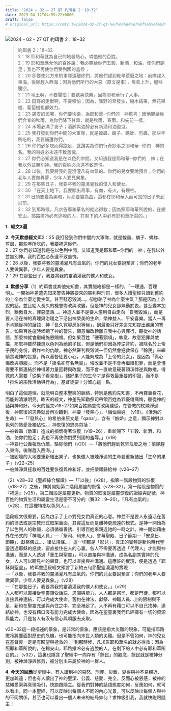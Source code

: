 ```yaml
---
title: "2024 – 02 – 27 QT 約珥書 2：18~32"
date: 2025-04-12T04:59:22+0800
draft: false
# original_url: https://cmtc.tw/2024-02-27-qt-%e7%b4%84%e7%8f%a5%e6%9b%b8-2%ef%bc%9a1832
---
```


![2024 – 02 – 27 QT 約珥書 2：18\~32](/images/qt.jpg  "2024 – 02 – 27 QT 約珥書 2：18\~32")

> 約珥書 2：18\~32  
> 2：18 耶和華就為自己的地發熱心，憐恤他的百姓。  
> 2：19 耶和華應允他的百姓說：我必賜給你們五穀、新酒，和油，使你們飽足；我也不再使你們受列國的羞辱；  
> 2：20 卻要使北方來的軍隊遠離你們，將他們趕到乾旱荒廢之地：前隊趕入東海，後隊趕入西海；因為他們所行的大惡（原文是事），臭氣上升，腥味騰空。  
> 2：21 地土啊，不要懼怕；要歡喜快樂，因為耶和華行了大事。  
> 2：22 田野的走獸啊，不要懼怕；因為，曠野的草發生，樹木結果，無花果樹、葡萄樹也都效力。  
> 2：23 錫安的民哪，你們要快樂，為耶和華─你們的　神歡喜；因他賜給你們合宜的秋雨，為你們降下甘霖，就是秋雨、春雨，和先前一樣。  
> 2：24 禾場必滿了麥子；酒醡與油醡必有新酒和油盈溢。  
> 2：25 我打發到你們中間的大軍隊，就是蝗蟲、蝻子、螞蚱、剪蟲，那些年所吃的，我要補還你們。  
> 2：26 你們必多吃而得飽足，就讚美為你們行奇妙事之耶和華─你們　神的名。我的百姓必永遠不致羞愧。  
> 2：27 你們必知道我是在以色列中間，又知道我是耶和華─你們的　神；在我以外並無別神。我的百姓必永遠不致羞愧。  
> 2：28 以後，我要將我的靈澆灌凡有血氣的。你們的兒女要說預言；你們的老年人要做異夢，少年人要見異象。  
> 2：29 在那些日子，我要將我的靈澆灌我的僕人和使女。  
> 2：30 「在天上地下，我要顯出奇事，有血，有火，有煙柱。  
> 2：31 日頭要變為黑暗，月亮要變為血，這都在耶和華大而可畏的日子未到以前。  
> 2：32 到那時候，凡求告耶和華名的就必得救；因為照耶和華所說的，在錫安山，耶路撒冷必有逃脫的人，在剩下的人中必有耶和華所召的。」

**1.  經文3遍**

**2. 今天默想經文**珥2：25 我打發到你們中間的大軍隊，就是蝗蟲、蝻子、螞蚱、剪蟲，那些年所吃的，我要補還你們。  
2：27 你們必知道我是在以色列中間，又知道我是耶和華─你們的　神；在我以外並無別神。我的百姓必永遠不致羞愧。  
2：28 以後，我要將我的靈澆灌凡有血氣的。你們的兒女要說預言；你們的老年人要做異夢，少年人要見異象。  
2：29 在那些日子，我要將我的靈澆灌我的僕人和使女。

**3. 默想分享**（1）約珥書或其他先知書，其實脈絡都是一樣的，「一理通，百理明」。一開始神差遣先知來警告神將要來的審判與刑罰，很多人讀聖經只讀到舊約的上帝為什麼老愛生氣，甚至殘忍毀滅…。卻忽略了神為什麼生氣？那是因為上帝說的話，並且給人長久的機會悔改與改變，但是神的兒女卻無動於衷，甚至變本加烈，驕傲自大，罪惡墮落…。神造人並不是要人濫用自由走向「自我毀滅」，而是要人活在神的真理與治理之下活出神榮美的生命，榮神益人、平安喜樂。當人一再不肯聽從神的話語，神「長久寬容忍耐等候」，到最後只好差遣先知提出嚴厲的警告。如果百姓這時候聽了神的警告，願意悔改轉離自我中心與罪行，聽從神的話語，那麼神就會繼續施恩賜福。但如果百姓「硬著頸項」，執意、故意犯罪與敵擋，那麼神雖然揀選以色列為祂的子民，但是他們卻因為悖逆背約，被除名於上帝子民的身份，轉作神的仇敵，神必然審判與毀滅—但仍然會拯救保存「餘民」來繼續實現神的旨意。所以基督徒要小心，人能夠成為「上帝的兒女」，是因為「真心悔改與順服」，而不是「掛名卻有名無實」。悔改並不是不會再繼續犯罪，而是會懂得要不斷連結於神得著力量回轉與改變，而不會一直故意硬著頸項悖逆與敵擋。得救的人需要「從果子看見樹」，結好果子的生命才是得救最重要的印證，而不是「掛名的宗教活動與行為」，基督徒要十分留心這一點。

明白了這個道理，就能明白整本聖經的脈絡，特別是舊約先知書，不再霧裏看花，而能夠清澈明亮。昨天的經文，神差先知勸祭司帶領百姓為罪憂傷痛悔，聽從神的話與神和好。今天的經文v18\~27如果百姓願意悔改與聽從，在管教的杖煉淨過後，神恢復的恩典就會再次臨到，神要「發熱心」、「憐恤百姓」（v18）。《活潑的生命》—「『發熱心』的希伯來原文是「qana’」，含有『嫉妒』之意，顯示神對以色列的熱愛及獨佔性。」神恢復的恩典包括：  
—被蝗蟲（敵軍）造成的損壞得著恢復（v19\~26），重新賜下「五穀、新酒，和油，使你們飽足；我也不再使你們受列國的羞辱。」（v19）  
—神要行公義報應仇敵，驅除他們（v20）—「將他們趕到乾旱荒廢之地：前隊趕入東海，後隊趕入西海。」  
—被毀壞的大地要重新結出果子，也象徵人被煉淨過的生命要重新結出「生命的果子」（v22\~25）  
—被煉淨與拯救的百姓要恢復與神和好，並把榮耀歸給神（v26\~27）

（2）v28\~32《聖經綜合解讀》—「『以後』（v28），指第一階段物質的恢復（v18\~27）之後，神將開始第二階段屬靈的恢復（v28\~32）。第一階段是物質的『補還』（v25），第二階段是屬靈更新。物質的恢復是屬靈恢復的證據與記號，神百姓的物質生活和屬靈生活是密不可分的（賽32：9\~20）。『凡有血氣的』（v28），在這裡特指以色列人。」

這段經文很重要，因為啟示了上帝對兒女們真正的心意。神並不是要人永遠活在舊約的律法或是宗教形式框架裏面，其實這反而是離神更疏遠的模式。是神一開始為了以色列人的軟弱，必須循循善誘、引導百姓來親近祂的一時之計。神一開始藉由外在形式的「神職人員」—「祭司、利未人」、會幕聖殿、日子節期—「安息日、節期」、獻祭儀式…、律法規條…，這一切都是「影兒」，真正的實體是新約時代聖靈透過耶穌的拯救，要直接住在人的心裏。各人不需要再透過「代理人」才能與神溝通，而是人人透過「重生與聖靈」，可以直接與神溝通，成為名副其實神的兒女，人人可以聽見神的聲音，也可以直接與神溝通。這應許的實現，便是透過「耶穌與聖靈」。約珥書這段經文預言了新約五旬節聖靈澆灌的實現：  
—「以後，我要將我的靈澆灌凡有血氣的。你們的兒女要說預言；你們的老年人要做異夢，少年人要見異象。」（v28）  
—「在那些日子，我要將我的靈澆灌我的僕人和使女。」（v29）  
人人都可以直接從聖靈領受話語、恩賜與能力，人人都是祭司、都是門徒，都可以直接與神連結，可以完成大使命。舊約在律法、獻祭、神職人員…上的限制與不足，新約在聖靈充滿與內住之中，完全補足了。人不再有藉口可以不自己找神、連結於神，也沒有藉口沒有能力完成大使命，因為在聖靈裏我們已經擁有一切的資源與能力，只是各人有沒有信心與順服去支取。

v30\~32這一段描述的景象，是非常的景象，應該是指大災難的現象，可能指耶路撒冷將要面對歷史的危機，也可能指向末世人類的災難。但是不管如何，神的兒女在基督裏一定是有盼望與拯救的：「到那時候，凡求告耶和華名的就必得救；因為照耶和華所說的，在錫安山，耶路撒冷必有逃脫的人，在剩下的人中必有耶和華所召的。」（v32），這裏也隱含了聖經中一向存有「餘民」的觀念，餘民就是被神分別，被神煉淨與修剪，被分別出來屬於神的一群人。

**4. 今天的回應**從聖經中，有人讀到神的易怒、刑罪、災難，變得與神不易親近、更加疏遠；但也有人讀出了神的聖潔、公義、慈愛、完全，反而心被恩感，被神的慈繩愛索與真理吸引，快跑跟隨主。從我們對神的話語態度如何，反應如何，就可以看出，同一本聖經，可以反映出每個人不同的內心光景，可以反映出每個人與神的不同關係，甚至也可以看出一個人未來的結局如何？求神吸引我，我就快跑跟隨主！